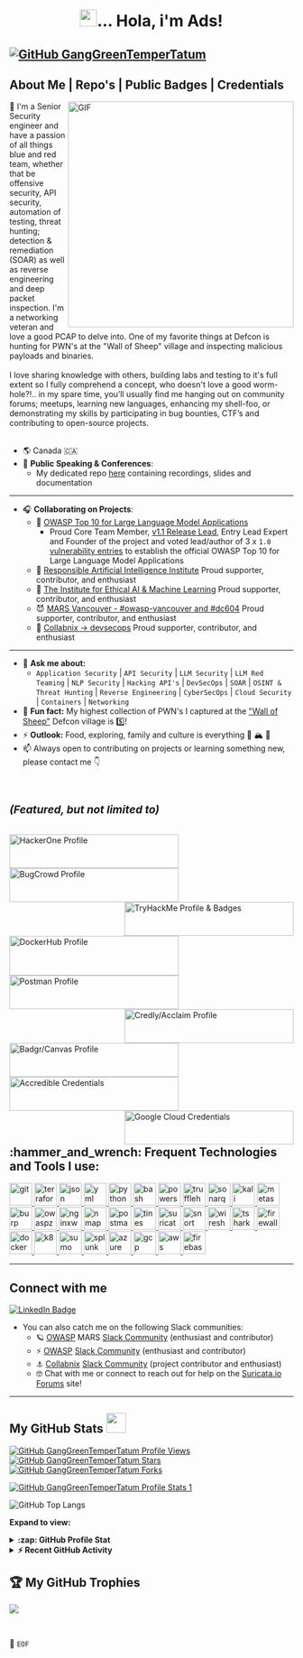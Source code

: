 <!-- Heading -->
<h1 align="center"><img src = "https://raw.githubusercontent.com/MartinHeinz/MartinHeinz/master/wave.gif" width = 30px>... Hola, i'm Ads!</h3>

[![GitHub GangGreenTemperTatum](https://img.shields.io/github/followers/GangGreenTemperTatum?label=follow&style=social)](https://github.com/GangGreenTemperTatum)
---

<!-- About section -->

<h2><b>About Me | Repo's | Public Badges | Credentials</b></h3>
<!-- code gif --->
<!-- <img align="right" alt="GIF" src="https://media0.giphy.com/media/IQrQTSWKbrAo8/200.gif?cid=ecf05e47gysua9aldc97r4xupy6ovzx835s9n6jq3hc3wpy3&rid=200.gif&ct=g" width="500" height="320" />-->
<!-- ![20220812_171706](https://user-images.githubusercontent.com/104169244/214111892-1ed7d901-4714-46c4-bd60-a9f98b4416ae.jpg)-->
<img align="right" alt="GIF" src="https://user-images.githubusercontent.com/104169244/214111892-1ed7d901-4714-46c4-bd60-a9f98b4416ae.jpg" width="400" height="400" />

<p align="left">
🤟 I'm a Senior Security engineer and have a passion of all things blue and red team, whether that be offensive security, API security, automation of testing, threat hunting; detection & remediation (SOAR) as well as reverse engineering and deep packet inspection. I'm a networking veteran and love a good PCAP to delve into. One of my favorite things at Defcon is hunting for PWN's at the "Wall of Sheep" village and inspecting malicious payloads and binaries.
<br>
<br>
I love sharing knowledge with others, building labs and testing to it's full extent so I fully comprehend a concept, who doesn't love a good worm-hole?!.. in my spare time, you’ll usually find me hanging out on community forums; meetups, learning new languages, enhancing my shell-foo, or demonstrating my skills by participating in bug bounties, CTF’s and contributing to open-source projects.
<br>
<br>
 
- 🌎 Canada 🇨🇦 
- 📣 **Public Speaking & Conferences**:
   - My dedicated repo [here](https://github.com/GangGreenTemperTatum/speaking) containing recordings, slides and documentation
 
-------

- 🎧 **Collaborating on Projects**:
   - 🤖 [OWASP Top 10 for Large Language Model Applications](https://owasp.org/www-project-top-10-for-large-language-model-applications/)
     - Proud Core Team Member, [v1.1 Release Lead](https://github.com/OWASP/www-project-top-10-for-large-language-model-applications/wiki/Core-Team), Entry Lead Expert and Founder of the project and voted lead/author of 3 x `1.0` [vulnerability entries](https://github.com/OWASP/www-project-top-10-for-large-language-model-applications/tree/main/1_0_vulns) to establish the official OWASP Top 10 for Large Language Model Applications
   - 🧠 [Responsible Artificial Intelligence Institute](https://www.responsible.ai/become-a-member) Proud supporter, contributor, and enthusiast
   - 🧠 [The Institute for Ethical AI & Machine Learning](https://ethical.institute/security.html) Proud supporter, contributor, and enthusiast
   - 😈 [MARS Vancouver - #owasp-vancouver and #dc604](https://fourthplanet.ca/) Proud supporter, contributor, and enthusiast
   - 🔧 [Collabnix -> devsecops](https://github.com/collabnix/devsecops) Proud supporter, contributor, and enthusiast

-------

- 🤙 **Ask me about:** 
   - `Application Security` | `API Security` | `LLM Security` | `LLM Red Teaming` | `NLP Security` | `Hacking API's` | `DevSecOps` | `SOAR` | `OSINT & Threat Hunting` | `Reverse Engineering` | `CyberSecOps` | `Cloud Security` | `Containers` | `Networking`
- 🐑 **Fun fact:** My highest collection of PWN's I captured at the ["Wall of Sheep"](https://www.wallofsheep.com/pages/wall-of-sheep) Defcon village is 5️⃣!
- ⚡ **Outlook:** Food, exploring, family and culture is everything 🍙 🏔️ 🤝
- 📫 Always open to contributing on projects or learning something new, please contact me 👇

<br>
</p>

<h5 style="font-size:2vw">(Featured, but not limited to)</h5>
<!-- code gif-->
    <p>
        <a href="https://hackerone.com/ganggreentempertatum?type=user/"><img align="left" img src="https://mms.businesswire.com/media/20200527005320/en/658229/22/hackerone_logo_black.jpg" style="width:300px;height:60px" ;link=https://hackerone.com/ganggreentempertatum/" alt="HackerOne Profile"></a> 
<a href="https://bugcrowd.com/GangGreenTemperTatum/"><img align="center" img src="https://assets.bugcrowdusercontent.com/assets/logo-full.min-f97006dcf19add73b5e13c546156587a79b449417c6c2581bfb92fc4aae1bbcc.svg" style="width:300px;height:60px" ;link=https://hackerone.com/ganggreentempertatum/" alt="BugCrowd Profile"></a> 
<a href="https://tryhackme.com/p/GangGreenTatum?show_achievement_badg=blue/"><img align="right" img src="https://tryhackme-badges.s3.amazonaws.com/GangGreenTatum.png" style="width:300px;height:60px" ;link=https://hackerone.com/ganggreentempertatum?type=user/" alt="TryHackMe Profile & Badges"></a> 
    </p>
    <p>
        <a href="https://hub.docker.com/u/ganggreentempertatum"><img align="left" img src="https://www.unixtutorial.org/images/software/docker-hub.png" style="width:300px;height:70px" ;link=https://hub.docker.com/u/ganggreentempertatum" alt="DockerHub Profile"></a> 
<a href="https://www.postman.com/ganggreentempertatum"><img align="center" img src="https://postman.com/_aether-assets/illustrations/dark/illustration-no-API.svg" style="width:300px;height:60px" ;link=https://www.postman.com/ganggreentempertatum" alt="Postman Profile"></a> 
<a href="https://www.credly.com/users/adam-dawson.6dc91e21/badges"><img align="right" img src="https://info.credly.com/hubfs/Credly%20Atos%20Web%20Assets/Credly%20Logos/Credly_Pearson_Logo_Orange.svg" style="width:300px;height:60px" ;link=https://www.credly.com/users/adam-dawson.6dc91e21/badges" alt="Credly/Acclaim Profile"></a> 
    </p>
    <p>
<a href="https://api.badgr.io/public/collections/c46f1905748e4e93802d97496b5dd4b8"><img align="left" img src="https://ltd-media.iste.org/logo/l_create_Logo%20Light.jpg" style="width:300px;height:60px" ;link=https://badgr.com/public/collections/c46f1905748e4e93802d97496b5dd4b8" alt="Badgr/Canvas Profile"></a> 
 <a href="https://www.credential.net/profile/adsdawson239132/wallet"><img align="center" img src="https://www.credential.net/assets/themes/credential.net/images/accredible_logo.svg" style="width:300px;height:60px" ;link=[https://www.postman.com/ganggreentempertatum](https://www.credential.net/profile/adsdawson239132/wallet)" alt="Accredible Credentials"></a>
 <a href="https://www.cloudskillsboost.google/public_profiles/31178c26-e328-450f-8fd1-40e310026dfd"><img align="right" img src="https://s3.us-east-1.amazonaws.com/accredible_temp_credential_images/15803214695437276596645753822808.png" style="width:300px;height:60px" ;link=[https://www.postman.com/ganggreentempertatum](https://www.credential.net/profile/adsdawson239132/wallet)" alt="Google Cloud Credentials"></a> 
    </p>    
<br>
<!-- TryHackMe Badge <script src="https://tryhackme.com/badge/292354"></script> -->
<!-- <img src="https://tryhackme-badges.s3.amazonaws.com/GangGreenTatum.png" alt="TryHackMe"> -->
<!-- <img src="https://tryhackme.com/p/GangGreenTatum?show_achievement_badg=blue/ alt="TryHackMe">  -->
<h2 align="left">:hammer_and_wrench: Frequent Technologies and Tools I use:</h2>
<p align="left">
<a href="https://git-scm.com/" target="_blank"> <img src="https://www.vectorlogo.zone/logos/git-scm/git-scm-icon.svg" alt="git" width="40" height="40"/> </a>
<a href="https://terraform.io/" target="_blank"> <img src="https://images.g2crowd.com/uploads/product/image/large_detail/large_detail_5117ca69a3d0f8c563ea49f1c2fcf601/hashicorp-terraform.png" alt="terraform" width="40" height="40"/> </a>
<a href="https://json.org/" target="_blank"> <img src="https://img.freepik.com/premium-vector/modern-flat-design-json-file-icon-web-simple-style_599062-468.jpg?w=2000" alt="json" width="40" height="40"/> </a>
<a href="https://yaml.org/" target="_blank"> <img src="https://www.shutterstock.com/shutterstock/photos/1355772812/display_1500/stock-vector-yaml-file-document-icon-1355772812.jpg" alt="yml" width="40" height="40"/> </a>
<a href="https://python.org/" target="_blank"> <img src="https://encrypted-tbn0.gstatic.com/images?q=tbn:ANd9GcR-G7lfHVAusHMoTKbHXHA0RtXGzOfyHx_T-Q&usqp=CAU" alt="python" width="40" height="40"/> </a>
<a href="https://www.gnu.org/software/bash/" target="_blank"> <img src="https://miro.medium.com/max/1080/1*v4o2AXLIJaHSZmqYZk26qA.jpeg" alt="bash" width="40" height="40"/> </a>
<a href="https://learn.microsoft.com/en-us/powershell/" target="_blank"> <img src="https://learn.microsoft.com/en-us/windows/images/powershell.png" alt="powershell" width="40" height="40"/> </a>
<a href="https://github.com/trufflesecurity/trufflehog" target="_blank"> <img src="https://avatars.githubusercontent.com/u/15876092?s=280&v=4" alt="trufflehog" width="40" height="40"/> </a>
<a href="https://www.sonarsource.com/products/sonarqube/" target="_blank"> <img src="https://adrianalonso.es/wp-content/uploads/2017/10/sonarlogo.png" alt="sonarqube" width="40" height="40"/> </a>
<a href="https://kali.org/" target="_blank"> <img src="https://i.stack.imgur.com/Gns38.png" alt="kali" width="40" height="40"/> </a>
<a href="https://www.metasploit.com/" target="_blank"> <img src="https://www.kali.org/tools/metasploit-framework/images/metasploit-framework-logo.svg" alt="metasploit" width="40" height="40"/> </a>
<a href="https://portswigger.net/" target="_blank"> <img src="https://s3.us-east-2.amazonaws.com/s3.bishopfox.com/prod-1437/Images/channels/blog/tiles/Bishop-Fox-Blog-Burp-Suite.jpg" alt="burp" width="40" height="40"/> </a>
<a href="https://owasp.org" target="_blank"> <img src="https://avatars.githubusercontent.com/u/6716868?s=280&v=4" alt="owaspzap" width="40" height="40"/> </a>
<a href="https://www.nginx.com/products/nginx/modules/nginx-waf/#:~:text=The%20NGINX%20ModSecurity%20Web%20Application,used%20ModSecurity%20open%20source%20software." target="_blank"> <img src="http://www.nginx.com/wp-content/uploads/2021/08/NGINX-App-Protect-WAF_featured.png" alt="nginxwaf" width="40" height="40"/> </a>
<a href="https://nmap.org" target="_blank"> <img src="https://nmap.org/images/nmap-logo-256x256.png" alt="nmap" width="40" height="40"/> </a>
<a href="https://postman.com/" target="_blank"> <img src="https://www.vectorlogo.zone/logos/getpostman/getpostman-icon.svg" alt="postman" width="40" height="40"/> </a>
<a href="https://tines.com/" target="_blank"> <img src="https://res.cloudinary.com/crunchbase-production/image/upload/c_lpad,f_auto,q_auto:eco,dpr_1/tl099lvzam3egk755aku" alt="tines" width="40" height="40"/> </a>
<a href="https://suricata.org/" target="_blank"> <img src="https://pbs.twimg.com/profile_images/1402260783489290246/jH_DYDpG_400x400.jpg" alt="suricata" width="40" height="40"/> </a>
<a href="https://snort.org/" target="_blank"> <img src="https://blog.rapid7.com/content/images/kk-img/2017/01/thumb-snort.jpg" alt="snort" width="40" height="40"/> </a>
<a href="https://wireshark.org/" target="_blank"> <img src="https://ih1.redbubble.net/image.815853981.9202/st,small,507x507-pad,600x600,f8f8f8.u4.jpg" alt="wireshark" width="40" height="40"/> </a>
<a href="https://www.wireshark.org/docs/man-pages/tshark.html" target="_blank"> <img src="https://miro.medium.com/max/375/0*ycBCWas33fAgoPUG.png" alt="tshark" width="40" height="40"/> </a>
<a href="https://linux.die.net/man/8/iptables" target="_blank"> <img src="https://e7.pngegg.com/pngimages/107/959/png-clipart-firewall-computer-icons-computer-network-world-wide-web-rectangle-orange.png" alt="firewalls" width="40" height="40"/> </a>
<a href="https://docker.com/" target="_blank"> <img src="https://developers.redhat.com/sites/default/files/styles/article_feature/public/blog/2014/05/homepage-docker-logo.png?itok=zx0e-vcP" alt="docker" width="40" height="40"/> </a>
<a href="https://kubernetes.io" target="_blank"> <img src="https://kubernetes.io/images/favicon.png" alt="k8" width="40" height="40"/> </a>
<a href="https://sumologic.com/" target="_blank"> <img src="https://pbs.twimg.com/profile_images/1278409758765170689/cCesT9pG_400x400.jpg" alt="sumo" width="40" height="40"/> </a>
<a href="https://splunk.com/" target="_blank"> <img src="https://pbs.twimg.com/profile_images/1280930967025119232/cna8fSA7_400x400.jpg" alt="splunk" width="40" height="40"/> </a>
<a href="https://azure.microsoft.com/en-us/" target="_blank"> <img src="https://www.vectorlogo.zone/logos/microsoft_azure/microsoft_azure-icon.svg" alt="azure" width="40" height="40"/> </a>
<a href="https://cloud.google.com/" target="_blank"> <img src="https://www.vectorlogo.zone/logos/google_cloud/google_cloud-icon.svg" alt="gcp" width="40" height="40"/> </a>
<a href="https://aws.amazon.com" target="_blank"> <img src="https://pbs.twimg.com/profile_images/1599829788369113089/FrdYoQ1o_400x400.jpg" alt="aws" width="40" height="40"/> </a>
<a href="https://firebase.google.com/" target="_blank"> <img src="https://www.vectorlogo.zone/logos/firebase/firebase-icon.svg" alt="firebase" width="40" height="40"/> </a>

<!-- code gif END -->

---

<!-- Connect section -->

<h2>Connect with me </h3>
    <p>
        <a href="https://www.linkedin.com/in/adamdawson0/"><img src="https://img.shields.io/badge/LinkedIn-0077B5?style=for-the-badge&logo=linkedin&logoColor=white;link=https://www.linkedin.com/in/adamdawson0/" alt="LinkedIn Badge"></a> 

* You can also catch me on the following Slack communities:
  * 🪐 [OWASP](https://owasp.org/) MARS [Slack Community](https://owasp.org/www-chapter-vancouver/) (enthusiast and contributor)
  * ⚡ [OWASP](https://owasp.org/) [Slack Community]([https://owasp.org/www-chapter-vancouver/](https://join.slack.com/t/owasp/shared_invite/zt-1w2x2eqms-oAW_~vT1TnIBglt_SthJyQ)) (enthusiast and contributor)
  * ⚓ [Collabnix](https://collabnix.com/) [Slack Community](https://launchpass.com/collabnix) (project contributor and enthusiast)  
  * 🤓 Chat with me or connect to reach out for help on the [Suricata.io Forums](https://forum.suricata.io/u/adudewhosurfs/badges) site!

<!-- Connect section: END -->

---

<!-- GitHub section -->

 ##  My GitHub Stats <img src = "https://i.pinimg.com/originals/65/c4/f4/65c4f452571be1261e9c623f7da488ac.gif" width = 35px> 
 
[![GitHub GangGreenTemperTatum Profile Views](https://komarev.com/ghpvc/?username=GangGreenTemperTatum&label=Profile%20views&color=0e75b6&style=flat)](https://github.com/GangGreenTemperTatum)
[![GitHub GangGreenTemperTatum Stars](https://badgen.net/github/stars/ganggreentempertatum/ganggreentempertatum)](https://github.com/GangGreenTemperTatum)
[![GitHub GangGreenTemperTatum Forks](https://badgen.net/github/forks/ganggreentempertatum/ganggreentempertatum)](https://github.com/GangGreenTemperTatum)

<!-- Old HTML style Markup from above -->
<!-- <p align="left"><img src="https://komarev.com/ghpvc/?username=GangGreenTemperTatum&label=Profile%20views&color=0e75b6&style=flat" alt="gitprofileviews" />
</p>
 <p align="left"><img src="https://badgen.net/github/stars/ganggreentempertatum/ganggreentempertatum" alt="gitstars" />
</p>
 <p align="left"><img src="https://badgen.net/github/forks/ganggreentempertatum/ganggreentempertatum" alt="gitforks" />
</p>
<!-- Old HTML style Markup END -->

[![GitHub GangGreenTemperTatum Profile Stats 1](https://github-readme-stats.vercel.app/api?username=GangGreenTemperTatum&theme=transparent&show_icons=true)](https://github.com/GangGreenTemperTatum)     
<!--[![GitHub GangGreenTemperTatum Profile Stats 2](https://github-readme-streak-stats.herokuapp.com/?user=GangGreenTemperTatum)](https://github.com/GangGreenTemperTatum)-->
<!--[![GitHub GangGreenTemperTatum Profile Stats 3](https://github-readme-stats.vercel.app/api/top-langs?username=GangGreenTemperTatum"&langs_count=20&show_icons=true&locale=en&layout=compact&theme=light)]-->
![GitHub Top Langs](https://github-readme-stats.vercel.app/api/top-langs/?username=GangGreenTemperTatum&layout=compact&title_color=007bff&text_color=e7e7e7&icon_color=007bff&bg_color=171c28)
     
<!-- Old HTML style Markup from above -->
<!--  <div>
   <img align="left" src="https://github-readme-stats.vercel.app/api?username=GangGreenTemperTatum&theme=transparent&show_icons=true" alt="Ads's Git Stats"/>
   <br>
   <img align="center" src="https://github-readme-streak-stats.herokuapp.com/?user=GangGreenTemperTatum" alt="Ads's Stats" />
   <br>
   <img align="center" src="https://github-readme-stats.vercel.app/api/top-langs?username=GangGreenTemperTatum"&langs_count=20&show_icons=true&locale=en&layout=compact&theme=light" alt="Ads' language" height="192px"  width="500px"/>
</div>
<!-- Old HTML style Markup END -->
    
**Expand to view:**
<details>
  <summary><b>:zap: GitHub Profile Stat</b></summary>
  <!--<img src="https://github-readme-stats.anuraghazra1.vercel.app/api?username=GangGreenTemperTatum&show_icons=true" />-->
  <img src="https://github-readme-streak-stats.herokuapp.com/?user=GangGreenTemperTatum" />
</details>
<details>
  <summary><b>⚡ Recent GitHub Activity</b></summary>
   <a href="https://github.com/GangGreenTemperTatum/"><img alt="Ads' Activity Graph" src="https://activity-graph.herokuapp.com/graph?username=GangGreenTemperTatum&custom_title=Ads'%20Contribution%20Graph&theme=react-dark" /></a>
  <br/>
</details>

 ##  🏆 My GitHub Trophies
![](https://github-profile-trophy.vercel.app/?username=GangGreenTemperTatum&theme=discord&no-frame=true&no-bg=false&margin-w=4)

<!-- GitHub section: END -->

<br>
     
💾 `EOF`

<!-- GitHub Default README Stuff -->
<!--
**GangGreenTemperTatum/GangGreenTemperTatum** is a ✨ _special_ ✨ repository because its `README.md` (this file) appears on your GitHub profile.

Here are some ideas to get you started:

- 🔭 I’m currently working on ...
- 🌱 I’m currently learning ...
- 👯 I’m looking to collaborate on ...
- 🤔 I’m looking for help with ...
- 💬 Ask me about ...
- 📫 How to reach me: ...
- 😄 Pronouns: ...
- ⚡ Fun fact: ...
-->
<!-- GitHub Default README Stuff: END -->
